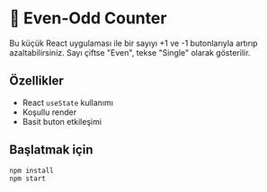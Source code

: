# 🔢 Even-Odd Counter

Bu küçük React uygulaması ile bir sayıyı +1 ve -1 butonlarıyla artırıp azaltabilirsiniz. Sayı çiftse "Even", tekse "Single" olarak gösterilir.

## Özellikler
- React `useState` kullanımı
- Koşullu render
- Basit buton etkileşimi

## Başlatmak için
```bash
npm install
npm start
